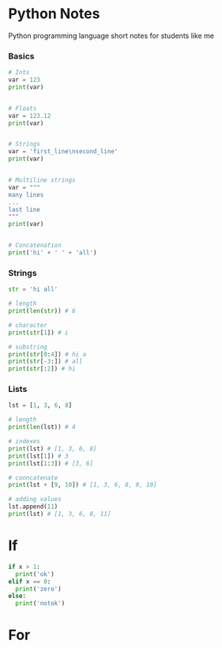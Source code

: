 # Python Notes
Python programming language short notes for students like me

### Basics

```python
# Ints
var = 123
print(var)


# Floats
var = 123.12
print(var)


# Strings
var = 'first_line\nsecond_line'
print(var)


# Multiline strings
var = """
many lines
...
last line
"""
print(var)


# Concatenation
print('hi' + ' ' + 'all')
```


### Strings
 ```python
 str = 'hi all'

# length
print(len(str)) # 6

# character
print(str[1]) # i

# substring
print(str[0:4]) # hi a
print(str[-3:]) # all
print(str[:2]) # hi
```


### Lists
```python
lst = [1, 3, 6, 8]

# length
print(len(lst)) # 4

# indexes
print(lst) # [1, 3, 6, 8]
print(lst[1]) # 3
print(lst[1:3]) # [3, 6]

# conncatenate
print(lst + [9, 10]) # [1, 3, 6, 8, 9, 10]

# adding values
lst.append(11)
print(lst) # [1, 3, 6, 8, 11]
```



# If
```python
if x > 1:
  print('ok')
elif x == 0:
  print('zero')
else:
  print('notok')
```


# For
```python

```
